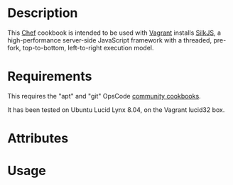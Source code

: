 Description
===========

This [Chef](http://www.opscode.com/chef/) cookbook is intended to be used with [Vagrant](http://vagrantup.com/) installs [SilkJS](http://silkjs.org/), a high-performance server-side JavaScript framework with a threaded, pre-fork, top-to-bottom, left-to-right execution model.


Requirements
============

This requires the "apt" and "git" OpsCode [community cookbooks](http://community.opscode.com/).

It has been tested on Ubuntu Lucid Lynx 8.04, on the Vagrant lucid32 box.


Attributes
==========

Usage
=====

